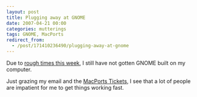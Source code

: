 ```yaml
---
layout: post
title: Plugging away at GNOME
date: 2007-04-21 00:00
categories: mutterings
tags: GNOME, MacPorts
redirect_from:
  - /post/171410236490/plugging-away-at-gnome
---
```

Due to [rough times this week](/blog/2007/04/21/long-week/), I still have not gotten GNOME built on my computer.

Just grazing my email and the [MacPorts Tickets](http://trac.macports.org/projects/macports/report), I see that a lot of people are impatient for me to get things working fast.
